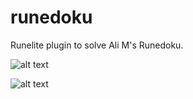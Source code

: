 # runedoku
Runelite plugin to solve Ali M's Runedoku.


![alt text](https://i.gyazo.com/f16bd395a8d0ecef1db1f426362cd83c.png)

![alt text](https://i.gyazo.com/5c3bb008638554c23999448df930a63d.png)
